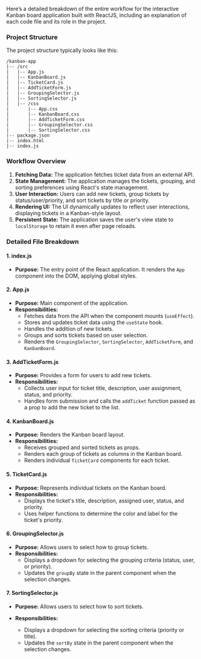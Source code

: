 Here’s a detailed breakdown of the entire workflow for the interactive Kanban board application built with ReactJS, including an explanation of each code file and its role in the project.

### Project Structure
The project structure typically looks like this:

```
/kanban-app
|-- /src
|   |-- App.js
|   |-- KanbanBoard.js
|   |-- TicketCard.js
|   |-- AddTicketForm.js
|   |-- GroupingSelector.js
|   |-- SortingSelector.js
|   |-- /css
|       |-- App.css
|       |-- KanbanBoard.css
|       |-- AddTicketForm.css
|       |-- GroupingSelector.css
|       |-- SortingSelector.css
|-- package.json
|-- index.html
|-- index.js
```

### Workflow Overview
1. **Fetching Data:** The application fetches ticket data from an external API.
2. **State Management:** The application manages the tickets, grouping, and sorting preferences using React's state management.
3. **User Interaction:** Users can add new tickets, group tickets by status/user/priority, and sort tickets by title or priority.
4. **Rendering UI:** The UI dynamically updates to reflect user interactions, displaying tickets in a Kanban-style layout.
5. **Persistent State:** The application saves the user's view state to `localStorage` to retain it even after page reloads.

### Detailed File Breakdown

#### 1. **index.js**

- **Purpose:** The entry point of the React application. It renders the `App` component into the DOM, applying global styles.

#### 2. **App.js**

- **Purpose:** Main component of the application.
- **Responsibilities:**
  - Fetches data from the API when the component mounts (`useEffect`).
  - Stores and updates ticket data using the `useState` hook.
  - Handles the addition of new tickets.
  - Groups and sorts tickets based on user selection.
  - Renders the `GroupingSelector`, `SortingSelector`, `AddTicketForm`, and `KanbanBoard`.

#### 3. **AddTicketForm.js**

- **Purpose:** Provides a form for users to add new tickets.
- **Responsibilities:**
  - Collects user input for ticket title, description, user assignment, status, and priority.
  - Handles form submission and calls the `addTicket` function passed as a prop to add the new ticket to the list.

#### 4. **KanbanBoard.js**

- **Purpose:** Renders the Kanban board layout.
- **Responsibilities:**
  - Receives grouped and sorted tickets as props.
  - Renders each group of tickets as columns in the Kanban board.
  - Renders individual `TicketCard` components for each ticket.

#### 5. **TicketCard.js**

- **Purpose:** Represents individual tickets on the Kanban board.
- **Responsibilities:**
  - Displays the ticket's title, description, assigned user, status, and priority.
  - Uses helper functions to determine the color and label for the ticket's priority.

#### 6. **GroupingSelector.js**

- **Purpose:** Allows users to select how to group tickets.
- **Responsibilities:**
  - Displays a dropdown for selecting the grouping criteria (status, user, or priority).
  - Updates the `groupBy` state in the parent component when the selection changes.

#### 7. **SortingSelector.js**

- **Purpose:** Allows users to select how to sort tickets.
- **Responsibilities:**
  - Displays a dropdown for selecting the sorting criteria (priority or title).
  - Updates the `sortBy` state in the parent component when the selection changes.


  <!-- 1- npm i   // instal node modules
       2 - npm run dev  // server run
        -->
